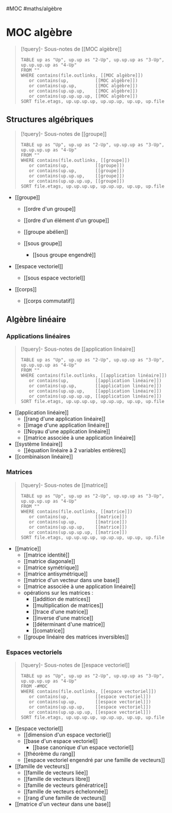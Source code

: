 #MOC #maths/algèbre 
# MOC algèbre

> [!query]- Sous-notes de [[MOC algèbre]]
> ```dataview
> TABLE up as "Up", up.up as "2-Up", up.up.up as "3-Up", up.up.up.up as "4-Up"
> FROM ""
> WHERE contains(file.outlinks, [[MOC algèbre]])
>    or contains(up,          [[MOC algèbre]])
>    or contains(up.up,       [[MOC algèbre]])
>    or contains(up.up.up,    [[MOC algèbre]])
>    or contains(up.up.up.up, [[MOC algèbre]])
> SORT file.etags, up.up.up.up, up.up.up, up.up, up.file
> ```

## Structures algébriques

> [!query]- Sous-notes de [[groupe]]
> ```dataview
> TABLE up as "Up", up.up as "2-Up", up.up.up as "3-Up", up.up.up.up as "4-Up"
> FROM ""
> WHERE contains(file.outlinks, [[groupe]])
>    or contains(up,          [[groupe]])
>    or contains(up.up,       [[groupe]])
>    or contains(up.up.up,    [[groupe]])
>    or contains(up.up.up.up, [[groupe]])
> SORT file.etags, up.up.up.up, up.up.up, up.up, up.file
> ```

 - [[groupe]]
     - [[ordre d'un groupe]]
     - [[ordre d'un élément d'un groupe]]
     
     - [[groupe abélien]]
     - [[sous groupe]]
         - [[sous groupe engendré]]
         
         
 - [[espace vectoriel]]
     - [[sous espace vectoriel]]


 - [[corps]]
     - [[corps commutatif]]



## Algèbre linéaire

### Applications linéaires
> [!query]- Sous-notes de [[application linéaire]]
> ```dataview
> TABLE up as "Up", up.up as "2-Up", up.up.up as "3-Up", up.up.up.up as "4-Up"
> FROM ""
> WHERE contains(file.outlinks, [[application linéaire]])
>    or contains(up,          [[application linéaire]])
>    or contains(up.up,       [[application linéaire]])
>    or contains(up.up.up,    [[application linéaire]])
>    or contains(up.up.up.up, [[application linéaire]])
> SORT file.etags, up.up.up.up, up.up.up, up.up, up.file
> ```

 - [[application linéaire]]
     - [[rang d'une application linéaire]]
     - [[image d'une application linéaire]]
     - [[Noyau d'une application linéaire]]
     - [[matrice associée à une application linéaire]]
 - [[système linéaire]]
     - [[équation linéaire à 2 variables entières]]
 - [[combinaison linéaire]]



### Matrices
> [!query]- Sous-notes de [[matrice]]
> ```dataview
> TABLE up as "Up", up.up as "2-Up", up.up.up as "3-Up", up.up.up.up as "4-Up"
> FROM ""
> WHERE contains(file.outlinks, [[matrice]])
>    or contains(up,          [[matrice]])
>    or contains(up.up,       [[matrice]])
>    or contains(up.up.up,    [[matrice]])
>    or contains(up.up.up.up, [[matrice]])
> SORT file.etags, up.up.up.up, up.up.up, up.up, up.file
> ```

 - [[matrice]]
     - [[matrice identité]]
     - [[matrice diagonale]]
     - [[matrice symétrique]]
     - [[matrice antisymétrique]]
     - [[matrice d'un vecteur dans une base]]
     - [[matrice associée à une application linéaire]]
     - opérations sur les matrices :
         - [[addition de matrices]]
         - [[multiplication de matrices]]
         - [[trace d'une matrice]]
         - [[inverse d'une matrice]]
         - [[déterminant d'une matrice]]
         - [[comatrice]]
     - [[groupe linéaire des matrices inversibles]]
     

### Espaces vectoriels
> [!query]- Sous-notes de [[espace vectoriel]]
> ```dataview
> TABLE up as "Up", up.up as "2-Up", up.up.up as "3-Up", up.up.up.up as "4-Up"
> FROM -#MOC
> WHERE contains(file.outlinks, [[espace vectoriel]])
>    or contains(up,          [[espace vectoriel]])
>    or contains(up.up,       [[espace vectoriel]])
>    or contains(up.up.up,    [[espace vectoriel]])
>    or contains(up.up.up.up, [[espace vectoriel]])
> SORT file.etags, up.up.up.up, up.up.up, up.up, up.file
> ```

 - [[espace vectoriel]]
     - [[dimension d'un espace vectoriel]]
     - [[base d'un espace vectoriel]]
         - [[base canonique d'un espace vectoriel]]
     - [[théorème du rang]]
     - [[espace vectoriel engendré par une famille de vecteurs]]
 - [[famille de vecteurs]]
     - [[famille de vecteurs liée]]
     - [[famille de vecteurs libre]]
     - [[famille de vecteurs génératrice]]
     - [[famille de vecteurs échelonnée]]
     - [[rang d'une famille de vecteurs]]
 - [[matrice d'un vecteur dans une base]]


 
